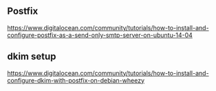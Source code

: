 ## Postfix

https://www.digitalocean.com/community/tutorials/how-to-install-and-configure-postfix-as-a-send-only-smtp-server-on-ubuntu-14-04

## dkim setup
https://www.digitalocean.com/community/tutorials/how-to-install-and-configure-dkim-with-postfix-on-debian-wheezy
